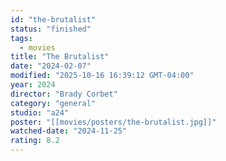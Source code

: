 ```yaml
---
id: "the-brutalist"
status: "finished"
tags:
  - movies
title: "The Brutalist"
date: "2024-02-07"
modified: "2025-10-16 16:39:12 GMT-04:00"
year: 2024
director: "Brady Corbet"
category: "general"
studio: "a24"
poster: "[[movies/posters/the-brutalist.jpg]]"
watched-date: "2024-11-25"
rating: 8.2
---
```

